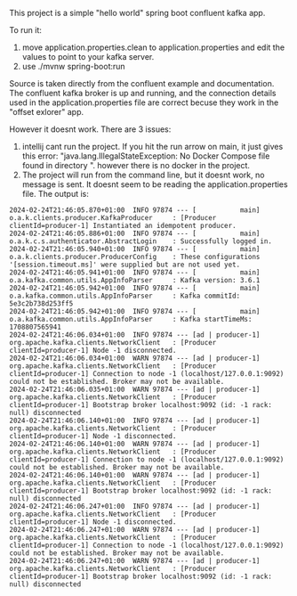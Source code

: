 This project is a simple "hello world" spring boot confluent kafka app.

To run it:
1) move application.properties.clean to application.properties and edit the values to point to your kafka server.
2) use ./mvnw spring-boot:run

Source is taken directly from the confluent example and documentation.
The confluent kafka broker is up and running, and the connection details used in the application.properties file are correct becuse they work 
in the "offset exlorer" app.

However it doesnt work.  There are 3 issues:

1. intellij cant run the project.  If you hit the run arrow on main, it just gives this error: "java.lang.IllegalStateException: No Docker Compose file found in directory ".  however there is no docker in the project.
2. The project will run from the command line, but it doesnt work, no message is sent.   It doesnt seem to be reading the application.properties file.  The output is:

```
2024-02-24T21:46:05.870+01:00  INFO 97874 --- [           main] o.a.k.clients.producer.KafkaProducer     : [Producer clientId=producer-1] Instantiated an idempotent producer.
2024-02-24T21:46:05.886+01:00  INFO 97874 --- [           main] o.a.k.c.s.authenticator.AbstractLogin    : Successfully logged in.
2024-02-24T21:46:05.940+01:00  INFO 97874 --- [           main] o.a.k.clients.producer.ProducerConfig    : These configurations '[session.timeout.ms]' were supplied but are not used yet.
2024-02-24T21:46:05.941+01:00  INFO 97874 --- [           main] o.a.kafka.common.utils.AppInfoParser     : Kafka version: 3.6.1
2024-02-24T21:46:05.942+01:00  INFO 97874 --- [           main] o.a.kafka.common.utils.AppInfoParser     : Kafka commitId: 5e3c2b738d253ff5
2024-02-24T21:46:05.942+01:00  INFO 97874 --- [           main] o.a.kafka.common.utils.AppInfoParser     : Kafka startTimeMs: 1708807565941
2024-02-24T21:46:06.034+01:00  INFO 97874 --- [ad | producer-1] org.apache.kafka.clients.NetworkClient   : [Producer clientId=producer-1] Node -1 disconnected.
2024-02-24T21:46:06.034+01:00  WARN 97874 --- [ad | producer-1] org.apache.kafka.clients.NetworkClient   : [Producer clientId=producer-1] Connection to node -1 (localhost/127.0.0.1:9092) could not be established. Broker may not be available.
2024-02-24T21:46:06.035+01:00  WARN 97874 --- [ad | producer-1] org.apache.kafka.clients.NetworkClient   : [Producer clientId=producer-1] Bootstrap broker localhost:9092 (id: -1 rack: null) disconnected
2024-02-24T21:46:06.140+01:00  INFO 97874 --- [ad | producer-1] org.apache.kafka.clients.NetworkClient   : [Producer clientId=producer-1] Node -1 disconnected.
2024-02-24T21:46:06.140+01:00  WARN 97874 --- [ad | producer-1] org.apache.kafka.clients.NetworkClient   : [Producer clientId=producer-1] Connection to node -1 (localhost/127.0.0.1:9092) could not be established. Broker may not be available.
2024-02-24T21:46:06.140+01:00  WARN 97874 --- [ad | producer-1] org.apache.kafka.clients.NetworkClient   : [Producer clientId=producer-1] Bootstrap broker localhost:9092 (id: -1 rack: null) disconnected
2024-02-24T21:46:06.247+01:00  INFO 97874 --- [ad | producer-1] org.apache.kafka.clients.NetworkClient   : [Producer clientId=producer-1] Node -1 disconnected.
2024-02-24T21:46:06.247+01:00  WARN 97874 --- [ad | producer-1] org.apache.kafka.clients.NetworkClient   : [Producer clientId=producer-1] Connection to node -1 (localhost/127.0.0.1:9092) could not be established. Broker may not be available.
2024-02-24T21:46:06.247+01:00  WARN 97874 --- [ad | producer-1] org.apache.kafka.clients.NetworkClient   : [Producer clientId=producer-1] Bootstrap broker localhost:9092 (id: -1 rack: null) disconnected
```

